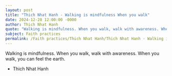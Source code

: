 ```yaml
---
layout: post
title: "Thich Nhat Hanh - Walking is mindfulness When you walk"
date: 2024-12-28 12:00:00 -0000
author: Thich Nhat Hanh
quote: "Walking is mindfulness. When you walk, walk with awareness. When you walk, you can feel the earth."
subject: Faith practices
permalink: /Faith practices/Thich Nhat Hanh/Thich Nhat Hanh - Walking is mindfulness When you walk
---
```


Walking is mindfulness. When you walk, walk with awareness. When you walk, you can feel the earth.

- Thich Nhat Hanh
